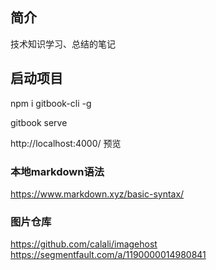 ## 简介

技术知识学习、总结的笔记

## 启动项目
npm i gitbook-cli -g

gitbook serve

http://localhost:4000/ 预览


### 本地markdown语法
https://www.markdown.xyz/basic-syntax/


### 图片仓库
https://github.com/calali/imagehost
https://segmentfault.com/a/1190000014980841